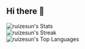 ## Hi there 👋
![ruizesun's Stats](https://github-readme-stats.vercel.app/api?username=ruizesun&theme=tokyonight&show_icons=true&hide_border=true&count_private=true)  
![ruizesun's Streak](https://github-readme-streak-stats.herokuapp.com/?user=ruizesun&theme=tokyonight&hide_border=true)  
![ruizesun's Top Languages](https://github-readme-stats.vercel.app/api/top-langs/?username=ruizesun&theme=tokyonight&show_icons=true&hide_border=true&layout=compact)  

<!--
**RuizeSun/RuizeSun** is a ✨ _special_ ✨ repository because its `README.md` (this file) appears on your GitHub profile.

Here are some ideas to get you started:

- 🔭 I’m currently working on ...
- 🌱 I’m currently learning ...
- 👯 I’m looking to collaborate on ...
- 🤔 I’m looking for help with ...
- 💬 Ask me about ...
- 📫 How to reach me: ...
- 😄 Pronouns: ...
- ⚡ Fun fact: ...
-->
